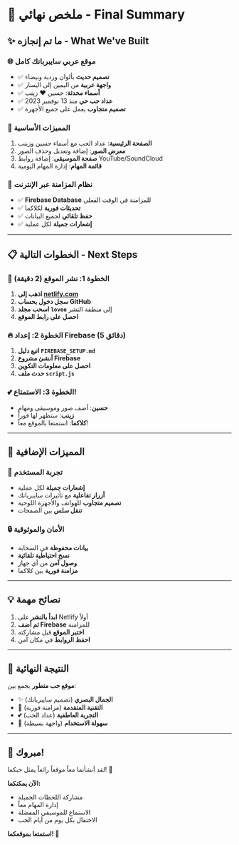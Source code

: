 # 🎉 ملخص نهائي - Final Summary

## ✨ **ما تم إنجازه - What We've Built**

### 🌐 **موقع عربي سايبربانك كامل**
- ✅ **تصميم حديث** بألوان وردية وبيضاء
- ✅ **واجهة عربية** من اليمين إلى اليسار
- ✅ **أسماء محدثة**: حسين ❤️ زينب
- ✅ **عداد حب حي** منذ 13 نوفمبر 2023
- ✅ **تصميم متجاوب** يعمل على جميع الأجهزة

### 🚀 **المميزات الأساسية**
1. **الصفحة الرئيسية**: عداد الحب مع أسماء حسين وزينب
2. **معرض الصور**: إضافة وتعديل وحذف الصور
3. **صفحة الموسيقى**: إضافة روابط YouTube/SoundCloud
4. **قائمة المهام**: إدارة المهام اليومية

### 🔄 **نظام المزامنة عبر الإنترنت**
- ✅ **Firebase Database** للمزامنة في الوقت الفعلي
- ✅ **تحديثات فورية** لكلاكما
- ✅ **حفظ تلقائي** لجميع البيانات
- ✅ **إشعارات جميلة** لكل عملية

---

## 📋 **الخطوات التالية - Next Steps**

### 🎯 **الخطوة 1: نشر الموقع (2 دقيقة)**
1. **اذهب إلى [netlify.com](https://netlify.com)**
2. **سجل دخول بحساب GitHub**
3. **اسحب مجلد `lovee`** إلى منطقة النشر
4. **احصل على رابط الموقع**

### 🔥 **الخطوة 2: إعداد Firebase (5 دقائق)**
1. **اتبع دليل `FIREBASE_SETUP.md`**
2. **أنشئ مشروع Firebase**
3. **احصل على معلومات التكوين**
4. **حدث ملف `script.js`**

### 💕 **الخطوة 3: الاستمتاع!**
- **حسين**: أضف صور وموسيقى ومهام
- **زينب**: ستظهر لها فوراً
- **كلاكما**: استمتعا بالموقع معاً!

---

## 🎁 **المميزات الإضافية**

### 📱 **تجربة المستخدم**
- **إشعارات جميلة** لكل عملية
- **أزرار تفاعلية** مع تأثيرات سايبربانك
- **تصميم متجاوب** للهواتف والأجهزة اللوحية
- **تنقل سلس** بين الصفحات

### 🔒 **الأمان والموثوقية**
- **بيانات محفوظة** في السحابة
- **نسخ احتياطية تلقائية**
- **وصول آمن** من أي جهاز
- **مزامنة فورية** بين كلاكما

---

## 💡 **نصائح مهمة**

1. **ابدأ بالنشر** على Netlify أولاً
2. **ثم أضف Firebase** للمزامنة
3. **اختبر الموقع** قبل مشاركته
4. **احفظ الروابط** في مكان آمن

---

## 🌟 **النتيجة النهائية**

**موقع حب متطور** يجمع بين:
- ✨ **الجمال البصري** (تصميم سايبربانك)
- 🔄 **التقنية المتقدمة** (مزامنة فورية)
- 💕 **التجربة العاطفية** (عداد الحب)
- 📱 **سهولة الاستخدام** (واجهة بسيطة)

---

## 🎊 **مبروك!**

لقد أنشأتما معاً موقعاً رائعاً يمثل حبكما! 🚀

**الآن يمكنكما:**
- مشاركة اللحظات الجميلة
- إدارة المهام معاً
- الاستماع للموسيقى المفضلة
- الاحتفال بكل يوم من أيام الحب

**استمتعا بموقعكما! 💖**
